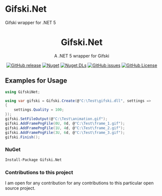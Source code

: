 # Gifski.Net
 Gifski wrapper for .NET 5

<div align="center">

# Gifski.Net

A .NET 5 wrapper for Gifski

[![GitHub release](https://img.shields.io/github/v/release/thoo0224/Gifski.Net?logo=github)](https://github.com/thoo0224/Gifski.Net/releases/latest) [![Nuget](https://img.shields.io/nuget/v/Gifski.Net?logo=nuget)](https://www.nuget.org/packages/Gifski.Net) [![Nuget DLs](https://img.shields.io/nuget/dt/Gifski.Net?logo=nuget)](https://www.nuget.org/packages/Gifski.Net) [![GitHub issues](https://img.shields.io/github/issues/thoo0224/Gifski.Net?logo=github)](https://github.com/thoo0224/Gifski.Net/issues) [![GitHub License](https://img.shields.io/github/license/thoo0224/Gifski.Net)](https://github.com/thoo0224/Gifski.Net/blob/master/LICENSE)

</div>

## Examples for Usage

```cs
using GifskiNet;

using var gifski = Gifski.Create(@"C:\Test\gifski.dll", settings =>
{
    settings.Quality = 100;
});
gifski.SetFileOutput(@"C:\Test\animation.gif");
gifski.AddFramePngFile(0U, 0d, @"C:\Test\frame_1.gif");
gifski.AddFramePngFile(1U, 4d, @"C:\Test\frame_2.gif");
gifski.AddFramePngFile(3U, 6d, @"C:\Test\frame_3.gif");
gifski.Finish();
```

### NuGet

```md
Install-Package Gifski.Net
```

### Contributions to this project
 
I am open for any contribution for any contributions to this particular open source project.
